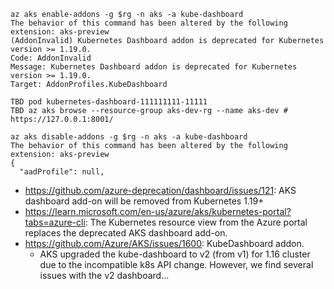```
az aks enable-addons -g $rg -n aks -a kube-dashboard
The behavior of this command has been altered by the following extension: aks-preview
(AddonInvalid) Kubernetes Dashboard addon is deprecated for Kubernetes version >= 1.19.0.
Code: AddonInvalid
Message: Kubernetes Dashboard addon is deprecated for Kubernetes version >= 1.19.0.
Target: AddonProfiles.KubeDashboard

TBD pod kubernetes-dashboard-111111111-11111
TBD az aks browse --resource-group aks-dev-rg --name aks-dev # https://127.0.0.1:8001/
```

```
az aks disable-addons -g $rg -n aks -a kube-dashboard
The behavior of this command has been altered by the following extension: aks-preview
{
  "aadProfile": null,
```

- https://github.com/azure-deprecation/dashboard/issues/121: AKS dashboard add-on will be removed from Kubernetes 1.19+
- https://learn.microsoft.com/en-us/azure/aks/kubernetes-portal?tabs=azure-cli: The Kubernetes resource view from the Azure portal replaces the deprecated AKS dashboard add-on.
- https://github.com/Azure/AKS/issues/1600: KubeDashboard addon.
  - AKS upgraded the kube-dashboard to v2 (from v1) for 1.16 cluster due to the incompatible k8s API change. However, we find several issues with the v2 dashboard...
